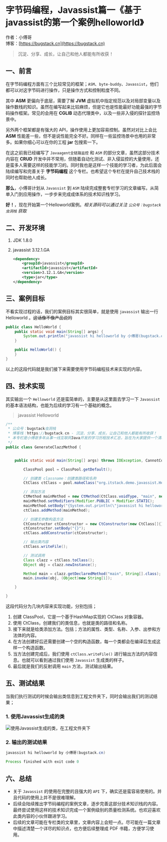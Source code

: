 # 字节码编程，Javassist篇一《基于javassist的第一个案例helloworld》

作者：小傅哥
<br/>博客：[https://bugstack.cn](https://bugstack.cn)

>沉淀、分享、成长，让自己和他人都能有所收获！

## 一、前言

在字节码编程方面有三个比较常见的框架；`ASM`、`byte-buddy`、`Javassist`，他们都可以对这字节码进行操作，只是操作方式和控制粒度不同。

其中 **ASM** 更偏向于底层，需要了解 **JVM** 虚拟机中指定规范以及对局部变量以及操作数栈的知识。虽然在编写起来比较麻烦，但是它也是性能最好功能最强的字节码操作框架。常见的会用在 **CGLIB** 动态代理类中，以及一些非入侵的探针监控场景中。

另外两个框架都是有强大的 API，操作使用上更加容易控制。虽然对对比上会比 **ASM** 性能差一些，但不是说性能完全不好。同样在一些监控场景中也用的非常多。如果你细心可以在你的工程 **jar** 包搜索一下。

在这之前我已经编写了 `Javaagent全链路监控` 和 `ASM` 的部分文章，虽然这部分技术内容在 **CRUD** 开发中并不常用，但随着自动化测试、非入侵监控的大量使用，还是蛮多人需要这样的技能学习的。同时我也是这样一个技能的学习者，为此后面会陆续编写和完善关于 **字节码编程** 这个专栏。也希望这个专栏在提升自己技术栈的同时也帮助他人成长。

**那么**，小傅哥计划从 `Javassist` 到 `ASM` 陆续完成整套专栏学习的文章编写。从简单入门到应用操作，一步步来完成成体系的技术知识栈学习。

**好！**，现在开始第一个Helloworld案例。*相关源码可以通过关注 `公众号：bugstack虫洞栈` 获取*

## 二、开发环境

1. JDK 1.8.0
2. javassist 3.12.1.GA

    ```xml
    <dependency>
        <groupId>javassist</groupId>
        <artifactId>javassist</artifactId>
        <version>3.12.1.GA</version>
        <type>jar</type>
    </dependency>
    ```

## 三、案例目标

不看实现过程的话，我们的案例目标其实很简单，就是使用 `javassist` 输出一行 Helloworld 。~~这话像不像产品说的~~

```java
public class HelloWorld {
    public static void main(String[] args) {
        System.out.println("javassist hi helloworld by 小傅哥(bugstack.cn)");
    }

    public HelloWorld() {
    }
}
```

以上的这段代码就是我们接下来需要使用字节码编程技术来实现的内容。

## 四、技术实现

其实输出一个 `Helloworld` 还是蛮简单的，主要是从这里面去学习一下 `Javassist` 的基本语法结构，也能为后续的学习有一个基础的概念。

>javassist Helloworld

```java
/**
 * 公众号：bugstack虫洞栈
 * 博客栈：https://bugstack.cn - 沉淀、分享、成长，让自己和他人都能有所收获！
 * 本专栏是小傅哥多年从事一线互联网Java开发的学习历程技术汇总，旨在为大家提供一个清晰详细的学习教程。如果能为您提供帮助，请给予支持(关注、点赞、分享)！
 */
public class GenerateClazzMethod {


    public static void main(String[] args) throws IOException, CannotCompileException, NotFoundException, IllegalAccessException, InstantiationException, NoSuchMethodException, InvocationTargetException {

        ClassPool pool = ClassPool.getDefault();

        // 创建类 classname：创建类路径和名称
        CtClass ctClass = pool.makeClass("org.itstack.demo.javassist.HelloWorld");

        // 添加方法
        CtMethod mainMethod = new CtMethod(CtClass.voidType, "main", new CtClass[]{pool.get(String[].class.getName())}, ctClass);
        mainMethod.setModifiers(Modifier.PUBLIC + Modifier.STATIC);
        mainMethod.setBody("{System.out.println(\"javassist hi helloworld by 小傅哥(bugstack.cn)\");}");
        ctClass.addMethod(mainMethod);

        // 创建无参数构造方法
        CtConstructor ctConstructor = new CtConstructor(new CtClass[]{}, ctClass);
        ctConstructor.setBody("{}");
        ctClass.addConstructor(ctConstructor);

        // 输出类内容
        ctClass.writeFile();

        // 测试调用
        Class clazz = ctClass.toClass();
        Object obj = clazz.newInstance();

        Method main = clazz.getDeclaredMethod("main", String[].class);
        main.invoke(obj, (Object)new String[1]);

    }

}
```

这段代码分为几块内容来实现功能，分别包括；
1. 创建 ClassPool，它是一个基于HashMap实现的 CtClass 对象容器。
2. 使用 CtClass，创建我们的类信息，也就是类的路径和名称。
3. 接下来就是给类添加方法。包括；方法的属性、类型、名称、入参、出参和方法体的内容。
4. 在方法创建好后还需要创建一个空的构造函数，每一个类都会在编译后生成这样一个构造函数。
5. 当方法创建完成后，我们使用 `ctClass.writeFile()` 进行输出方法的内容信息。也就可以看到通过我们使用 `Javassist` 生成类的样子。
6. 最后就是我们的反射调用 `main` 方法，测试输出结果。

## 五、测试结果

当我们执行测试的时候会输出类信息到工程文件夹下，同时会输出我们的测试结果；

### 1. 使用Javassist生成的类

![使用Javassist生成的类，在工程文件夹下](https://bugstack.cn/assets/images/2020/itstack-demo-bytecode-1-01-1.png)

### 2. 输出的测试结果

```java
javassist hi helloworld by 小傅哥(bugstack.cn)

Process finished with exit code 0
```



## 六、总结

- 关于 `Javassist` 的使用在完整的且强大的 `API` 下，确实还是蛮容易使用的。并且代码的使用上并不是很难理解。
- 后续会陆续推出字节码编程的案例文章，逐步完善这部分技术知识栈的内容。最终尝试使用这样的技术知识完成一个案例级别的质量检测系统。也欢迎喜欢此类内容的小伙伴跟进学习。
- 后续的文章可能在专栏类的文章里，文章内容上会短一点。尽可能在一篇文章中描述清楚一个详尽的知识点，也方便后续整理成 PDF 书籍，方便学习使用。